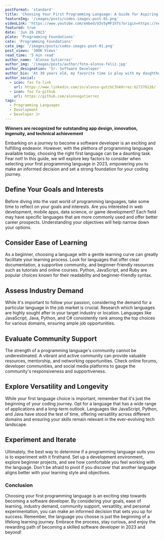 ```yaml
---
postFormat: 'standard'
title: 'Choosing Your First Programming Language: A Guide for Aspiring Software Developers in 2023'
featureImg: '/images/posts/codes-images-post-01.png'
videoLink: 'https://www.youtube.com/embed/U3v5yMF1hTs?origin=https://new.axilthemes.com/'
featured: true
date: 'Jun 26 2023'
pCate: 'Programming Foundations'
cate: 'Programming Foundations'
cate_img: '/images/posts/codes-images-post-01.png'
post_views: '300K Views'
read_time: '5 min read'
author_name: 'Alonso Gutiérrez'
author_img: '/images/posts/author/foto-alonso-feliz.jpg'
author_designation: 'Sr. Software Developer'
author_bio: 'At 30 years old, my favorite time is play with my daughther and wife, they are everything for me, without my family I won’t have the motivation to generate my own blog of software engineering topics.'
author_social:
  - icon: fas fa-link
    url: https://www.linkedin.com/in/alonso-guti%C3%A9rrez-b27370126/
  - icon: fas fa-github
    url: https://github.com/alonsogutierrez
tags:
  - Programming Languages
  - Development
  - Developer Jr
---
```


**Winners are recognized for outstanding app design, innovation, ingenuity, and technical achievement**

Embarking on a journey to become a software developer is an exciting and fulfilling endeavor. However, with the plethora of programming languages available today, choosing the right first language can be a daunting task. Fear not! In this guide, we will explore key factors to consider when selecting your first programming language in 2023, empowering you to make an informed decision and set a strong foundation for your coding journey.

## Define Your Goals and Interests

Before diving into the vast world of programming languages, take some time to reflect on your goals and interests. Are you interested in web development, mobile apps, data science, or game development? Each field may have specific languages that are more commonly used and offer better career prospects. Understanding your objectives will help narrow down your options.

## Consider Ease of Learning

As a beginner, choosing a language with a gentle learning curve can greatly facilitate your learning process. Look for languages that offer clear documentation, a supportive community, and beginner-friendly resources such as tutorials and online courses. Python, JavaScript, and Ruby are popular choices known for their readability and beginner-friendly syntax.

## Assess Industry Demand

While it's important to follow your passion, considering the demand for a particular language in the job market is crucial. Research which languages are highly sought after in your target industry or location. Languages like JavaScript, Java, Python, and C# consistently rank among the top choices for various domains, ensuring ample job opportunities.

## Evaluate Community Support

The strength of a programming language's community cannot be underestimated. A vibrant and active community can provide valuable resources, mentorship, and networking opportunities. Check online forums, developer communities, and social media platforms to gauge the community's responsiveness and supportiveness.

## Explore Versatility and Longevity

While your first language choice is important, remember that it's just the beginning of your coding journey. Opt for a language that has a wide range of applications and a long-term outlook. Languages like JavaScript, Python, and Java have stood the test of time, offering versatility across different domains and ensuring your skills remain relevant in the ever-evolving tech landscape.

## Experiment and Iterate

Ultimately, the best way to determine if a programming language suits you is to experiment with it firsthand. Set up a development environment, explore beginner projects, and see how comfortable you feel working with the language. Don't be afraid to pivot if you discover that another language aligns better with your learning style and objectives.

### Conclusion

Choosing your first programming language is an exciting step towards becoming a software developer. By considering your goals, ease of learning, industry demand, community support, versatility, and personal experimentation, you can make an informed decision that sets you up for success. Remember, the language you choose is just the beginning of a lifelong learning journey. Embrace the process, stay curious, and enjoy the rewarding path of becoming a skilled software developer in 2023 and beyond!
